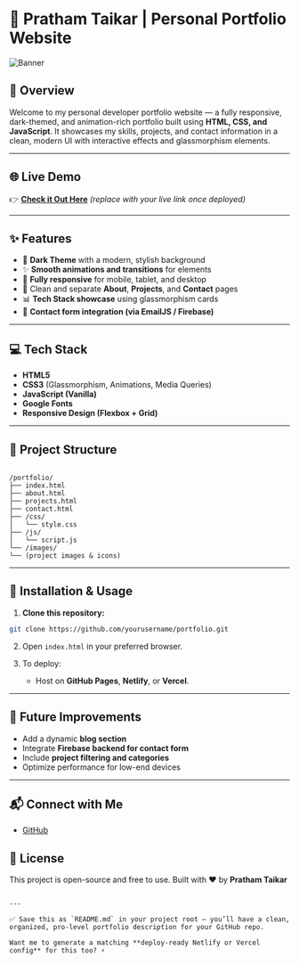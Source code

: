 # 🚀 Pratham Taikar | Personal Portfolio Website

![Banner](https://i.pinimg.com/originals/0e/39/c2/0e39c256714a4b7c0299323a82701647.jpg)

## 📖 Overview

Welcome to my personal developer portfolio website — a fully responsive, dark-themed, and animation-rich portfolio built using **HTML, CSS, and JavaScript**. It showcases my skills, projects, and contact information in a clean, modern UI with interactive effects and glassmorphism elements.

---

## 🌐 Live Demo

👉 [**Check it Out Here**](#) *(replace with your live link once deployed)*

---

## ✨ Features

- 🌙 **Dark Theme** with a modern, stylish background
- ✨ **Smooth animations and transitions** for elements
- 📱 **Fully responsive** for mobile, tablet, and desktop
- 📖 Clean and separate **About**, **Projects**, and **Contact** pages
- 📊 **Tech Stack showcase** using glassmorphism cards
- 📩 **Contact form integration (via EmailJS / Firebase)**

---

## 💻 Tech Stack

- **HTML5**
- **CSS3** (Glassmorphism, Animations, Media Queries)
- **JavaScript (Vanilla)**
- **Google Fonts**
- **Responsive Design (Flexbox + Grid)**

---

## 📂 Project Structure

```

/portfolio/
├── index.html
├── about.html
├── projects.html
├── contact.html
├── /css/
│   └── style.css
├── /js/
│   └── script.js
└── /images/
└── (project images & icons)

````

---

## 🔧 Installation & Usage

1. **Clone this repository:**

```bash
git clone https://github.com/yourusername/portfolio.git
````

2. Open `index.html` in your preferred browser.

3. To deploy:

   * Host on **GitHub Pages**, **Netlify**, or **Vercel**.

---

## 📌 Future Improvements

* Add a dynamic **blog section**
* Integrate **Firebase backend for contact form**
* Include **project filtering and categories**
* Optimize performance for low-end devices

---

## 📬 Connect with Me

* [GitHub](https://github.com/Pratham-Taikar)

## 📜 License

This project is open-source and free to use.
Built with ❤️ by **Pratham Taikar**

```

---

✅ Save this as `README.md` in your project root — you’ll have a clean, organized, pro-level portfolio description for your GitHub repo.  

Want me to generate a matching **deploy-ready Netlify or Vercel config** for this too? ⚡
```
